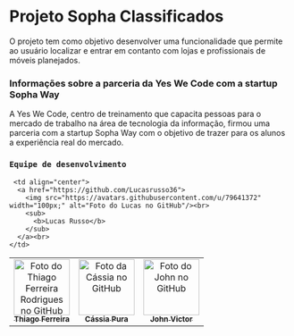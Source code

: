 # Projeto Sopha Classificados 

O projeto tem como objetivo desenvolver uma funcionalidade que permite ao usuário localizar e entrar em contanto com lojas e profissionais de móveis planejados. 

### Informações sobre a parceria da Yes We Code com a startup Sopha Way
A Yes We Code, centro de treinamento que capacita pessoas para o mercado de trabalho na área de tecnologia da informação, firmou uma parceria com a startup Sopha Way com o objetivo de trazer para os alunos a experiência real do mercado. 

### `Equipe de desenvolvimento`
<table>
  <tr>
    <td align="center">
      <a href="https://github.com/thfrod">
        <img src="https://avatars.githubusercontent.com/u/63413719" width="100px;" alt="Foto do Thiago Ferreira Rodrigues no GitHub"/><br>
        <sub>
          <b>Thiago Ferreira</b>
        </sub>
      </a>
    </td>
    <td align="center">
      <a href="https://github.com/cassiapura">
        <img src="https://avatars.githubusercontent.com/u/85297506" width="100px;" alt="Foto da Cássia no GitHub"/><br>
        <sub>
          <b>Cássia Pura</b>
        </sub>
      </a><br>
    </td>
    <td align="center">
      <a href="https://github.com/jhovic">
        <img src="https://avatars.githubusercontent.com/u/60910540" width="100px;" alt="Foto do John no GitHub"/><br>
        <sub>
          <b>John Victor</b>
        </sub>
      </a><br>
    </td>
    
     <td align="center">
      <a href="https://github.com/Lucasrusso36">
        <img src="https://avatars.githubusercontent.com/u/79641372" width="100px;" alt="Foto do Lucas no GitHub"/><br>
        <sub>
          <b>Lucas Russo</b>
        </sub>
      </a><br>
    </td>

  <tr/>
<table/>
